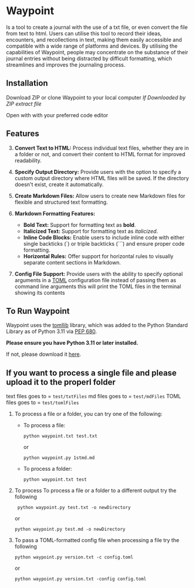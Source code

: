 # Waypoint
Is a tool to create a journal with the use of a txt file, or even convert the file from text to html. Users can utilise this tool to record their ideas, encounters, and recollections in  text, making them easily accessible and compatible with a wide range of platforms and devices. By utilising the capabilities of Waypoint, people may concentrate on the substance of their journal entries without being distracted by difficult formatting, which streamlines and improves the journaling process.


## Installation
Download ZIP or clone Waypoint to your local computer
*If Downloaded by ZIP extract file*

Open with with your preferred code editor

## Features

3. **Convert Text to HTML:** Process individual text files, whether they are in a folder or not, and convert their content to HTML format for improved readability.

6. **Specify Output Directory:** Provide users with the option to specify a custom output directory where HTML files will be saved. If the directory doesn't exist, create it automatically.

7. **Create Markdown Files:** Allow users to create new Markdown files for flexible and structured text formatting.

8. **Markdown Formatting Features:**
   - **Bold Text:** Support for formatting text as **bold**.
   - **Italicized Text:** Support for formatting text as *italicized*.
   - **Inline Code Blocks:** Enable users to include inline code with either single backticks (`) or triple backticks (```) and ensure proper code formatting.
   - **Horizontal Rules:** Offer support for horizontal rules to visually separate content sections in Markdown.

9. **Config File Support:** Provide users with the ability to specify optional arguments in a [TOML](https://toml.io/en/) configuration file instead of passing them as command line arguments this will print the TOML files in the terminal showing its contents

## To Run Waypoint
Waypoint uses the [tomllib](https://docs.python.org/3/library/tomllib.html) library, which was added to the Python Standard Library as of Python 3.11 via [PEP 680](https://peps.python.org/pep-0680/).

**Please ensure you have Python 3.11 or later installed.**

If not, please download it [here](https://www.python.org/downloads/).

## If you want to process a single file and please upload it to the properl folder

text files goes to = ```test/txtFiles```
md files goes to = ```test/mdFiles```
TOML files goes to = ```test/tomlFiles```

1. To process a file or a folder, you can try one of the following:

   - To process a file:
     ```
     python waypoint.txt test.txt
     ```
     or
     ```
     python waypoint.py 1stmd.md
     ```

   - To process a folder:
     ```
     python waypoint.txt test
     ```

  
2. To process To process a file or a folder to a different output try the following
  
    ```
     python waypoint.py test.txt -o newDirectory
     ```
     or
     ```
     python waypoint.py test.md -o newDirectory
     ```

3. To pass a TOML-formatted config file when processing a file try the following
      ```
      python waypoint.py version.txt -c config.toml
      ```
   or
      ```
      python waypoint.py version.txt -config config.toml
      ```
   
